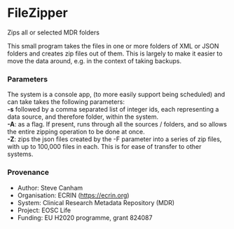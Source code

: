 # FileZipper
Zips all or  selected MDR folders

This small program takes the files in one or more folders of XML or JSON folders and creates zip files out of them. 
This is largely to make it easier to move the data around, e.g. in the context of taking backups.

### Parameters
The system is a console app, (to more easily support being scheduled) and can take takes the following parameters:<br/>
**-s** followed by a comma separated list of integer ids, each representing a data source, and therefore folder, within the system.<br/>
**-A**: as a flag. If present, runs through all the sources / folders, and so allows the entire zipping operation to be done at once.<br/>
**-Z**: zips the json files created by the -F parameter into a series of zip files, with up to 100,000 files in each. This is for ease of transfer to other systems.

### Provenance
* Author: Steve Canham
* Organisation: ECRIN (https://ecrin.org)
* System: Clinical Research Metadata Repository (MDR)
* Project: EOSC Life
* Funding: EU H2020 programme, grant 824087
